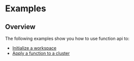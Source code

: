 # Examples 

## Overview

The following examples show you how to use function api to:

* [Initialize a workspace](./init/README.md)
* [Apply a function to a cluster](./apply/README.md)